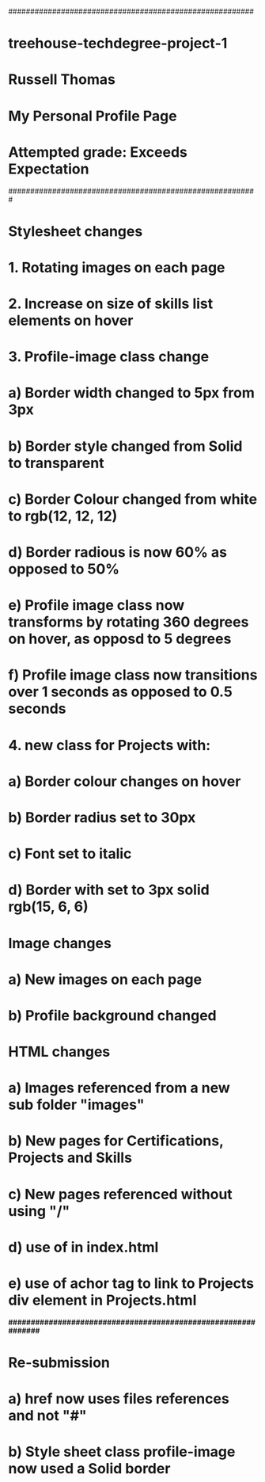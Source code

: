 ########################################################
# treehouse-techdegree-project-1
# Russell Thomas
# My Personal Profile Page
# Attempted grade: Exceeds Expectation
#########################################################
# Stylesheet changes
# 1. Rotating images on each page
# 2. Increase on size of skills list elements on hover
# 3. Profile-image class change
#   a) Border width changed to 5px from 3px
#   b) Border style changed from Solid to transparent
#   c) Border Colour changed from white to rgb(12, 12, 12)
#   d) Border radious is now 60% as opposed to 50%
#   e) Profile image class now transforms by rotating 360 degrees on hover, as opposd to 5 degrees
#   f) Profile image class now transitions over 1 seconds as opposed to 0.5 seconds
# 4. new class for Projects with:
#   a) Border colour changes on hover 
#   b) Border radius set to 30px 
#   c) Font set to italic
#   d) Border with set to 3px solid rgb(15, 6, 6)  
# Image changes
#   a) New images on each page
#   b) Profile background changed
# HTML changes
#   a) Images referenced from a new sub folder "images"
#   b) New pages for Certifications, Projects and Skills
#   c) New pages referenced without using "/"
#   d) use of <strong> in index.html
#   e) use of achor tag to link to Projects div element in Projects.html
##############################################################
# Re-submission
# a) href now uses files references and not "#"
# b) Style sheet class profile-image now used a Solid border

